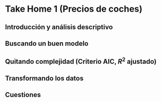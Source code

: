 # Take Home 1 (Precios de coches)


## Introducción y análisis descriptivo
## Buscando un buen modelo
## Quitando complejidad (Criterio AIC, $R^{2}$ ajustado)
## Transformando los datos
## Cuestiones
